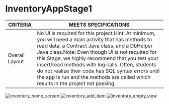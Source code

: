 # InventoryAppStage1

CRITERIA | MEETS SPECIFICATIONS
-- | --
Overall Layout | No UI is required for this project.Hint: At minimum, you will need a main activity that has methods to read data, a Contract Java class, and a DbHelper Java class.Note: Even though UI is not required for this Stage, we highly recommend that you test your insert/read methods with log calls. Often, students do not realize their code has SQL syntax errors until the app is run and the methods are called which results in the project not passing.


![inventory_home_screen](https://user-images.githubusercontent.com/29842242/43476424-8d84f738-94c6-11e8-9989-8c5f12894785.png)
![inventory_add_item](https://user-images.githubusercontent.com/29842242/43476425-8d972b88-94c6-11e8-9a5c-9fb4e92f4d79.png)
![inventory_empty_view](https://user-images.githubusercontent.com/29842242/43476426-8daa7378-94c6-11e8-9a4a-840e13586f89.png)

